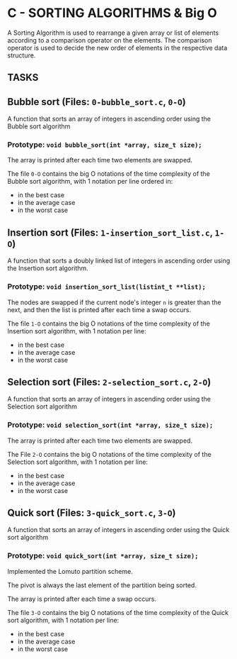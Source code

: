 # C - SORTING ALGORITHMS & Big O

A Sorting Algorithm is used to rearrange a given array or list of elements according to a comparison operator on the elements. The comparison operator is used to decide the new order of elements in the respective data structure.

## TASKS
## Bubble sort (Files: `0-bubble_sort.c`, `0-O`)
A function that sorts an array of integers in ascending order using the Bubble sort algorithm

### Prototype: `void bubble_sort(int *array, size_t size);`

The array is printed after each time two elements are swapped.

The file `0-O` contains the big O notations of the time complexity of the Bubble sort algorithm, with 1 notation per line ordered in:

- in the best case
- in the average case
- in the worst case

## Insertion sort (Files: `1-insertion_sort_list.c`, `1-O`)

A function that sorts a doubly linked list of integers in ascending order using the Insertion sort algorithm.

### Prototype: `void insertion_sort_list(listint_t **list);`

The nodes are swapped if the current node's integer `n` is greater than the next, and then the list is printed after each time a swap occurs.

The file `1-O` contains the big O notations of the time complexity of the Insertion sort algorithm, with 1 notation per line:

- in the best case
- in the average case
- in the worst case

## Selection sort (Files: `2-selection_sort.c`, `2-O`)
A function that sorts an array of integers in ascending order using the Selection sort algorithm

### Prototype: `void selection_sort(int *array, size_t size);`

The array is printed after each time two elements are swapped.

The File `2-O` contains the big O notations of the time complexity of the Selection sort algorithm, with 1 notation per line:

- in the best case
- in the average case
- in the worst case

## Quick sort (Files: `3-quick_sort.c`, `3-O`)
A function that sorts an array of integers in ascending order using the Quick sort algorithm

### Prototype: `void quick_sort(int *array, size_t size);`

Implemented the Lomuto partition scheme.

The pivot is always the last element of the partition being sorted.

The array is printed after each time a swap occurs.

The file `3-O` contains the big O notations of the time complexity of the Quick sort algorithm, with 1 notation per line:

- in the best case
- in the average case
- in the worst case


